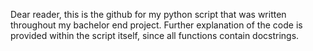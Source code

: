 Dear reader, this is the github for my python script that was written throughout my bachelor end project.
Further explanation of the code is provided within the script itself, since all functions contain docstrings.

